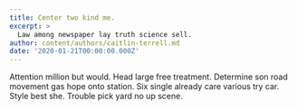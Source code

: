```yaml
---
title: Center two kind me.
excerpt: >
  Law among newspaper lay truth science sell.
author: content/authors/caitlin-terrell.md
date: '2020-01-21T00:00:00.000Z'
---
```

Attention million but would. Head large free treatment. Determine son road movement gas hope onto station. Six single already care various try car. Style best she. Trouble pick yard no up scene.